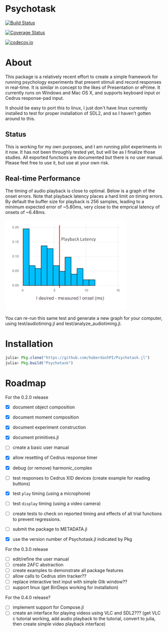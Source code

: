 # Psychotask

[![Build Status](https://travis-ci.org/haberdashPI/Psychotask.jl.svg?branch=master)](https://travis-ci.org/haberdashPI/Psychotask.jl)

[![Coverage Status](https://coveralls.io/repos/haberdashPI/Psychotask.jl/badge.svg?branch=master&service=github)](https://coveralls.io/github/haberdashPI/Psychotask.jl?branch=master)

[![codecov.io](http://codecov.io/github/haberdashPI/Psychotask.jl/coverage.svg?branch=master)](http://codecov.io/github/haberdashPI/Psychotask.jl?branch=master)

# About

This package is a relatively recent effort to create a simple framework for
running psychology experiments that present stimuli and record responses in
real-time. It is similar in concept to the likes of Presentation or ePrime. It
currently runs on Windows and Mac OS X, and supports keyboard input or
Cedrus response-pad input.

It should be easy to port this to linux, I just don't have
linux currently installed to test for proper installation of SDL2, and so I
haven't gotten around to this.

## Status

This is working for my own purposes, and I am running pilot experiments in it
now. It has not been throughly tested yet, but will be as I finalize
those studies. All exported functions are documented but there is no user
manual. Please feel free to use it, but use at your own risk.

## Real-time Performance

The timing of audio playback is close to optimal. Below is a graph of the onset
errors. Note that playback latency places a hard limit on timing errors. By
default the buffer size for playback is 256 samples, leading to a minimum
expected error of ~5.80ms, very close to the emprical latency of onsets of
~6.48ms. 

![Audio-playback Onset Histogram](audio_onset_error.png)

You can re-run this same test and generate a new graph for your computer, using
test/audiotiming.jl and test/analyze_audiotiming.jl. 

# Installation

```julia
julia> Pkg.clone("https://github.com/haberdashPI/Psychotask.jl")
julia> Pkg.build("Psychotask")
```

# Roadmap

For the 0.2.0 release
- [x] document object composition
- [x] document moment composition
- [x] document experiment construction
- [x] document primitives.jl
- [ ] create a basic user manual

- [x] allow resetting of Cedrus response timer
- [x] debug (or remove) harmonic_complex
- [ ] test responses to Cedrus XID devices (create example for reading buttons)
- [x] test `play` timing (using a microphone)
- [ ] test `display` timing (using a video camera)
- [ ] create tests to check on reported timing and effects of all trial
      functions to prevent regressions.

- [ ] submit the package to METADATA.jl
- [x] use the version number of Psychotask.jl indicated by Pkg

For the 0.3.0 release
- [ ] edit/refine the user manual
- [ ] create 2AFC abstraction
- [ ] create examples to demonstrate all package features
- [ ] allow calls to Cedrus stim tracker??
- [ ] replace interactive text input with simple Gtk window??
- [ ] support linux (get BinDeps working for installation)

For the 0.4.0 release?
- [ ] implement support for Compose.jl
- [ ] create an interface for playing videos using VLC and SDL2???  (get VLC c
      tutorial working, add audio playback to the tutorial, convert 
      to julia, then create simple video playback interface)
